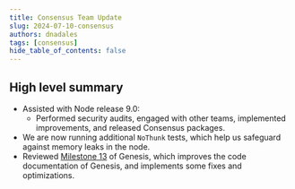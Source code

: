 ```yaml
---
title: Consensus Team Update
slug: 2024-07-10-consensus
authors: dnadales
tags: [consensus]
hide_table_of_contents: false
---
```


## High level summary

- Assisted with Node release 9.0:
  - Performed security audits, engaged with other teams, implemented improvements, and released Consensus packages.
- We are now running additional `NoThunk` tests, which help us safeguard against memory leaks in the node.
- Reviewed [Milestone 13](https://github.com/IntersectMBO/ouroboros-consensus/pull/1113) of Genesis, which improves the code documentation of Genesis, and implements some fixes and optimizations.
